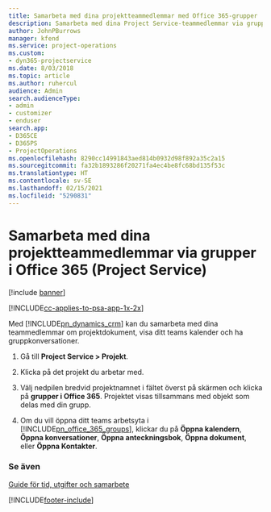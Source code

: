 ```yaml
---
title: Samarbeta med dina projektteammedlemmar med Office 365-grupper
description: Samarbeta med dina Project Service-teammedlemmar via grupper i Office 365
author: JohnPBurrows
manager: kfend
ms.service: project-operations
ms.custom:
- dyn365-projectservice
ms.date: 8/03/2018
ms.topic: article
ms.author: ruhercul
audience: Admin
search.audienceType:
- admin
- customizer
- enduser
search.app:
- D365CE
- D365PS
- ProjectOperations
ms.openlocfilehash: 8290cc14991843aed814b0932d98f892a35c2a15
ms.sourcegitcommit: fa32b1893286f20271fa4ec4be8fc68bd135f53c
ms.translationtype: HT
ms.contentlocale: sv-SE
ms.lasthandoff: 02/15/2021
ms.locfileid: "5290831"
---
```

# <a name="collaborate-with-your-project-team-members-with-office-365-groups-project-service"></a>Samarbeta med dina projektteammedlemmar via grupper i Office 365 (Project Service)

[!include [banner](../includes/psa-now-project-operations.md)]

[!INCLUDE[cc-applies-to-psa-app-1x-2x](../includes/cc-applies-to-psa-app-1x-2x.md)]

Med [!INCLUDE[pn_dynamics_crm](../includes/pn-dynamics-crm.md)] kan du samarbeta med dina teammedlemmar om projektdokument, visa ditt teams kalender och ha gruppkonversationer.  
  
1. Gå till **Project Service > Projekt**.  
  
2. Klicka på det projekt du arbetar med.  
  
3. Välj nedpilen bredvid projektnamnet i fältet överst på skärmen och klicka på **grupper i Office 365**. Projektet visas tillsammans med objekt som delas med din grupp.  
  
4. Om du vill öppna ditt teams arbetsyta i [!INCLUDE[pn_office_365_groups](../includes/pn-office-365-groups.md)], klickar du på **Öppna kalendern**, **Öppna konversationer**, **Öppna anteckningsbok**, **Öppna dokument**, eller **Öppna Kontakter**.  
  
### <a name="see-also"></a>Se även  
 [Guide för tid, utgifter och samarbete](../psa/time-expense-collaboration-guide.md)


[!INCLUDE[footer-include](../includes/footer-banner.md)]